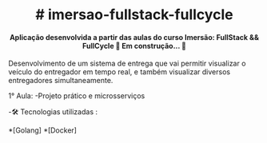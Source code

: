 
<h1 align="center"> # imersao-fullstack-fullcycle </h1>


<h4 align="center">Aplicação desenvolvida a partir das aulas do curso Imersão: FullStack && FullCycle  🚧  Em construção...  🚧</h4>


 <p>Desenvolvimento de um sistema de entrega que vai permitir visualizar o veículo do entregador em tempo real, e também visualizar diversos entregadores simultaneamente.</p>

<p>
1° Aula:
-Projeto prático e microsserviços

-🛠 Tecnologias utilizadas :

<!--ts-->
*[Golang]
*[Docker]
<!--te-->
</p>